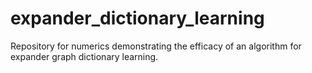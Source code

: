 # expander_dictionary_learning
Repository for numerics demonstrating the efficacy of an algorithm for expander graph dictionary learning.
